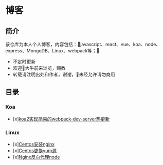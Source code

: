# 博客

## 简介

该仓库为本人个人博客，内容包括：javascript、react、vue、koa、node、express、MongoDB、Linux、webpack等；

+ 不定时更新
+ 欢迎大牛前来浏览，赐教
+ 转载请注明出处和作者，谢谢，未经允许请勿商用

## 目录

### Koa

- [x][koa2实现简易的webpack-dev-server热更新](https://github.com/zhuangZhou/Blog/issues/3)

### Linux

- [x][Centos安装nginx](https://github.com/zhuangZhou/Blog/issues/1)
- [x][Centos更换yum源](https://github.com/zhuangZhou/Blog/issues/2)
- [x][Nginx反向代理node](https://github.com/zhuangZhou/Blog/issues/4)
